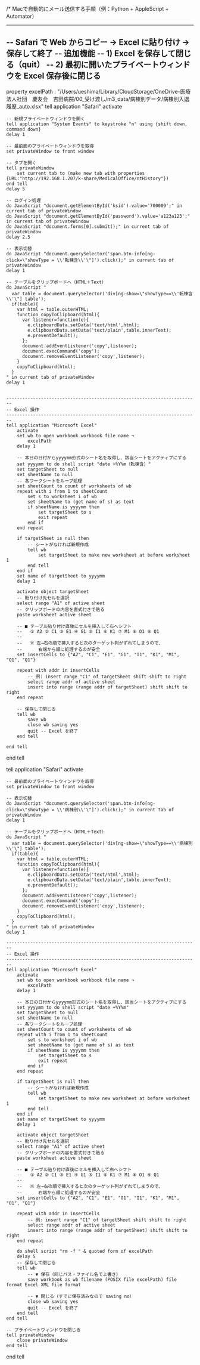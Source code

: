 /*
Macで自動的にメール送信する手順（例：Python + AppleScript + Automator）

------------------------------------------------------------------------
-- Safari で Web からコピー → Excel に貼り付け → 保存して終了
-- 追加機能
--   1) Excel を保存して閉じる（quit）
--   2) 最初に開いたプライベートウィンドウを Excel 保存後に閉じる
------------------------------------------------------------------------
property excelPath : "/Users/ueshima/Library/CloudStorage/OneDrive-医療法人社団　慶友会　吉田病院/00_受け渡し/m3_data/病棟別データ/病棟別入退履歴_auto.xlsx"
tell application "Safari"
	activate
	
	-- 新規プライベートウィンドウを開く
	tell application "System Events" to keystroke "n" using {shift down, command down}
	delay 1
	
	-- 最前面のプライベートウィンドウを取得
	set privateWindow to front window
	
	-- タブを開く
	tell privateWindow
		set current tab to (make new tab with properties {URL:"http://192.168.1.207/k-share/MedicalOffice/ntHistory"})
	end tell
	delay 5
	
	-- ログイン処理
	do JavaScript "document.getElementById('ksid').value='700009';" in current tab of privateWindow
	do JavaScript "document.getElementById('password').value='a123a123';" in current tab of privateWindow
	do JavaScript "document.forms[0].submit();" in current tab of privateWindow
	delay 2.5
	
	-- 表示切替
	do JavaScript "document.querySelector('span.btn-info[ng-click=\"showType = \\'転棟含\\'\"]').click();" in current tab of privateWindow
	delay 1
	
	-- テーブルをクリップボードへ（HTML＋Text）
	do JavaScript "
	  var table = document.querySelector('div[ng-show=\"showType==\\'転棟含\\'\"] table');
	  if(table){
	    var html = table.outerHTML;
	    function copyToClipboard(html){
	      var listener=function(e){
	        e.clipboardData.setData('text/html',html);
	        e.clipboardData.setData('text/plain',table.innerText);
	        e.preventDefault();
	      };
	      document.addEventListener('copy',listener);
	      document.execCommand('copy');
	      document.removeEventListener('copy',listener);
	    }
	    copyToClipboard(html);
	  }
	" in current tab of privateWindow
	delay 1
	
	
	------------------------------------------------------------------------
	-- Excel 操作
	------------------------------------------------------------------------
	tell application "Microsoft Excel"
		activate
		set wb to open workbook workbook file name ¬
			excelPath
		delay 1
		
		-- 本日の日付からyyyymm形式のシート名を取得し、該当シートをアクティブにする
		set yyyymm to do shell script "date +%Y%m（転棟含）"
		set targetSheet to null
		set sheetName to null
		-- 各ワークシートをループ処理
		set sheetCount to count of worksheets of wb
		repeat with i from 1 to sheetCount
			set s to worksheet i of wb
			set sheetName to (get name of s) as text
			if sheetName is yyyymm then
				set targetSheet to s
				exit repeat
			end if
		end repeat
		
		if targetSheet is null then
			-- シートがなければ新規作成
			tell wb
				set targetSheet to make new worksheet at before worksheet 1
			end tell
		end if
		set name of targetSheet to yyyymm
		delay 1
		
		activate object targetSheet
		-- 貼り付け先セルを選択
		select range "A1" of active sheet
		-- クリップボードの内容を書式付きで貼る
		paste worksheet active sheet
		
		-- ■ テーブル貼り付け直後にセルを挿入して右へシフト
		--   ① A2 ② C1 ③ E1 ④ G1 ⑤ I1 ⑥ K1 ⑦ M1 ⑧ O1 ⑨ Q1
		--
		--   ※ 左→右の順で挿入すると次のターゲット列がずれてしまうので、
		--      右端から順に処理するのが安全
		set insertCells to {"A2", "C1", "E1", "G1", "I1", "K1", "M1", "O1", "Q1"}
		
		repeat with addr in insertCells
			-- 例: insert range "C1" of targetSheet shift shift to right
			select range addr of active sheet
			insert into range (range addr of targetSheet) shift shift to right
		end repeat
		
		-- 保存して閉じる
		tell wb
			save wb
			close wb saving yes
			quit -- Excel を終了
		end tell
		
	end tell
end tell

tell application "Safari"
	activate
	
	-- 最前面のプライベートウィンドウを取得
	set privateWindow to front window
	
	-- 表示切替
	do JavaScript "document.querySelector('span.btn-info[ng-click=\"showType = \\'病棟別\\'\"]').click();" in current tab of privateWindow
	delay 1
	
	-- テーブルをクリップボードへ（HTML＋Text）
	do JavaScript "
	  var table = document.querySelector('div[ng-show=\"showType==\\'病棟別\\'\"] table');
	  if(table){
	    var html = table.outerHTML;
	    function copyToClipboard(html){
	      var listener=function(e){
	        e.clipboardData.setData('text/html',html);
	        e.clipboardData.setData('text/plain',table.innerText);
	        e.preventDefault();
	      };
	      document.addEventListener('copy',listener);
	      document.execCommand('copy');
	      document.removeEventListener('copy',listener);
	    }
	    copyToClipboard(html);
	  }
	" in current tab of privateWindow
	delay 1
	
	------------------------------------------------------------------------
	-- Excel 操作
	------------------------------------------------------------------------
	tell application "Microsoft Excel"
		activate
		set wb to open workbook workbook file name ¬
			excelPath
		delay 1
		
		-- 本日の日付からyyyymm形式のシート名を取得し、該当シートをアクティブにする
		set yyyymm to do shell script "date +%Y%m"
		set targetSheet to null
		set sheetName to null
		-- 各ワークシートをループ処理
		set sheetCount to count of worksheets of wb
		repeat with i from 1 to sheetCount
			set s to worksheet i of wb
			set sheetName to (get name of s) as text
			if sheetName is yyyymm then
				set targetSheet to s
				exit repeat
			end if
		end repeat
		
		if targetSheet is null then
			-- シートがなければ新規作成
			tell wb
				set targetSheet to make new worksheet at before worksheet 1
			end tell
		end if
		set name of targetSheet to yyyymm
		delay 1
		
		activate object targetSheet
		-- 貼り付け先セルを選択
		select range "A1" of active sheet
		-- クリップボードの内容を書式付きで貼る
		paste worksheet active sheet
		
		-- ■ テーブル貼り付け直後にセルを挿入して右へシフト
		--   ① A2 ② C1 ③ E1 ④ G1 ⑤ I1 ⑥ K1 ⑦ M1 ⑧ O1 ⑨ Q1
		--
		--   ※ 左→右の順で挿入すると次のターゲット列がずれてしまうので、
		--      右端から順に処理するのが安全
		set insertCells to {"A2", "C1", "E1", "G1", "I1", "K1", "M1", "O1", "Q1"}
		
		repeat with addr in insertCells
			-- 例: insert range "C1" of targetSheet shift shift to right
			select range addr of active sheet
			insert into range (range addr of targetSheet) shift shift to right
		end repeat
		
		do shell script "rm -f " & quoted form of excelPath
		delay 5
		-- 保存して閉じる
		tell wb
			-- ▼ 保存（同じパス・ファイル名で上書き）
			save workbook as wb filename (POSIX file excelPath) file format Excel XML file format
			
			-- ▼ 閉じる（すでに保存済みなので saving no）
			close wb saving yes
			quit -- Excel を終了
		end tell
	end tell
	
	-- プライベートウィンドウを閉じる
	tell privateWindow
		close privateWindow
	end tell
end tell
